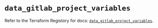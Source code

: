 # `data_gitlab_project_variables`

Refer to the Terraform Registory for docs: [`data_gitlab_project_variables`](https://registry.terraform.io/providers/gitlabhq/gitlab/16.5.0/docs/data-sources/project_variables).
